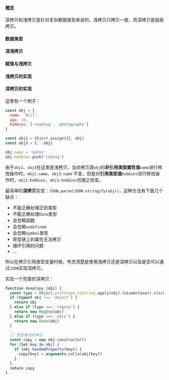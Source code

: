 #### 概念
深拷贝和浅拷贝是针对复杂数据类型来说的，浅拷贝只拷贝一层，而深拷贝是层层拷贝。

#### 数据类型

#### 深浅拷贝

#### 赋值与浅拷贝

#### 浅拷贝的实现

#### 深拷贝的实现

这里有一个例子：

```js
const obj = {
  name: 'Bill',
  age: 18,
  hobbies: ['reading', 'photography']
}

const obj2 = Object.assign({}, obj)
const obj3 = {...obj}

obj.name = 'Gates'
obj.hobbies.push('coding')
```
由于`obj2`、`obj3`在这里是浅拷贝，当对拷贝源`obj`的**非引用类型属性值**`name`进行修改操作时，`obj2.name`、`obj3.name` 不变，但是对**引用类型值**`hobbies`进行修改操作时，`obj2.hobbies`、`obj3.hobbies`也随之改变。

最简单的**深拷贝**实现：```JSON.parse(JSON.stringify(obj))```，这种方法有下面几个缺点：

- 不能正确处理正则类型
- 不能正确处理`Date`类型
- 会忽略函数
- 会忽略`undefined`
- 会忽略`Symbol`类型
- 原型链上的属性无法拷贝
- 循环引用的问题
- ...

所以在拷贝引用类型变量时候，考虑清楚是使用浅拷贝还是深拷贝以及是否可以通过`JSON`实现深拷贝。

实现一个完善的深拷贝：

```js
function deepCopy (obj) {
  const type = Object.prototype.toString.apply(obj).toLowerCase().slice(8, -1)
  if (typeof obj !== 'object') {
    return obj
  } else if (type === 'regexp') {
    return new RegExp(obj)
  } else if (type === 'date') {
    return new Date(obj)
  }
  
  // 原型属性的拷贝
  const copy = new obj.constructor()
  for (let key in obj) {
    if (obj.hasOwbProperty(key)) {
      copy[key] = arguments.calle(obj[key])
    }
  }
  return copy
}
```